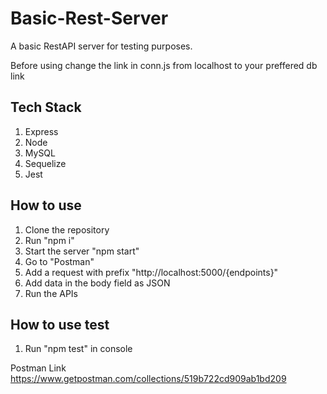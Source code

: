 # Basic-Rest-Server
A basic RestAPI server for testing purposes.

Before using change the link in conn.js from localhost to your preffered db link 

## Tech Stack
1. Express
2. Node
3. MySQL
4. Sequelize
5. Jest

## How to use

1. Clone the repository
2. Run "npm i"
3. Start the server "npm start"
4. Go to "Postman"
5. Add a request with prefix "http://localhost:5000/{endpoints}"
6. Add data in the body field as JSON
5. Run the APIs

## How to use test
1. Run "npm test" in console

Postman Link
    https://www.getpostman.com/collections/519b722cd909ab1bd209
